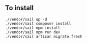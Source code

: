 ## To install 

    ./vendor/sail up -d
    ./vendor/sail composer install
    ./vendor/sail npm install
    ./vendor/sail npm run dev
    ./vendor/sail artisan migrate:fresh
